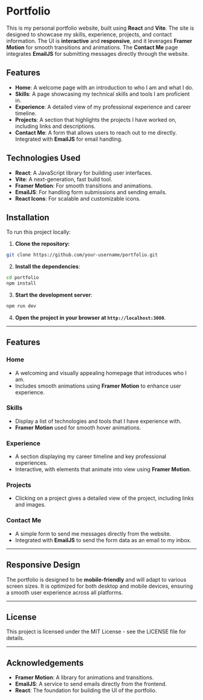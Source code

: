 # Portfolio

This is my personal portfolio website, built using **React** and **Vite**. The site is designed to showcase my skills, experience, projects, and contact information. The UI is **interactive** and **responsive**, and it leverages **Framer Motion** for smooth transitions and animations. The **Contact Me** page integrates **EmailJS** for submitting messages directly through the website.

## Features

- **Home**: A welcome page with an introduction to who I am and what I do.
- **Skills**: A page showcasing my technical skills and tools I am proficient in.
- **Experience**: A detailed view of my professional experience and career timeline.
- **Projects**: A section that highlights the projects I have worked on, including links and descriptions.
- **Contact Me**: A form that allows users to reach out to me directly. Integrated with **EmailJS** for email handling.

## Technologies Used

- **React**: A JavaScript library for building user interfaces.
- **Vite**: A next-generation, fast build tool.
- **Framer Motion**: For smooth transitions and animations.
- **EmailJS**: For handling form submissions and sending emails.
- **React Icons**: For scalable and customizable icons.

## Installation

To run this project locally:

1. **Clone the repository:**

```bash
git clone https://github.com/your-username/portfolio.git
```
2. **Install the dependencies**:

```bash
cd portfolio
npm install
```
3. **Start the development server**:

```bash
npm run dev
```
4. **Open the project in your browser at `http://localhost:3000`**.

---

## Features

### Home

- A welcoming and visually appealing homepage that introduces who I am.
- Includes smooth animations using **Framer Motion** to enhance user experience.

### Skills

- Display a list of technologies and tools that I have experience with.
- **Framer Motion** used for smooth hover animations.

### Experience

- A section displaying my career timeline and key professional experiences.
- Interactive, with elements that animate into view using **Framer Motion**.

### Projects

- Clicking on a project gives a detailed view of the project, including links and images.

### Contact Me

- A simple form to send me messages directly from the website.
- Integrated with **EmailJS** to send the form data as an email to my inbox.

---

## Responsive Design

The portfolio is designed to be **mobile-friendly** and will adapt to various screen sizes. It is optimized for both desktop and mobile devices, ensuring a smooth user experience across all platforms.

---

## License

This project is licensed under the MIT License - see the LICENSE file for details.

---

## Acknowledgements

- **Framer Motion**: A library for animations and transitions.
- **EmailJS**: A service to send emails directly from the frontend.
- **React**: The foundation for building the UI of the portfolio.
